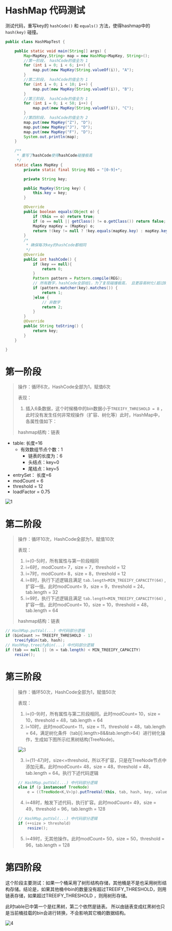 # HashMap 代码测试

测试代码，重写key的 `hashCode()` 和 `equals()` 方法，使得hashmap中的 `hash(key)` 碰撞。



```java
public class HashMapTest {

    public static void main(String[] args) {
        Map<MapKey,String> map = new HashMap<MapKey, String>();
        //第一阶段， hashCode的值全为 1
        for (int i = 0; i < 6; i++) {
            map.put(new MapKey(String.valueOf(i)), "A");
        }
        //第二阶段， hashCode的值全为 1
        for (int i = 0; i < 10; i++) {
            map.put(new MapKey(String.valueOf(i)), "B");
        }
        //第三阶段， hashCode的值全为 1
        for (int i = 0; i < 50; i++) {
            map.put(new MapKey(String.valueOf(i)), "C");
        }
        //第四阶段， hashCode的值全为 2
        map.put(new MapKey("Z"), "D");
        map.put(new MapKey("J"), "D");
        map.put(new MapKey("F"), "D");
        System.out.println(map);
    }

    /**
     * 重写了hashCode使得hashCode碰撞极高
     */
    static class MapKey {
        private static final String REG = "[0-9]+";

        private String key;

        public MapKey(String key) {
            this.key = key;
        }

        @Override
        public boolean equals(Object o) {
            if (this == o) return true;
            if (o == null || getClass() != o.getClass()) return false;
            MapKey mapKey = (MapKey) o;
            return !(key != null ? !key.equals(mapKey.key) : mapKey.key != null);
        }
        /*
         * 确保每次key的hashCode都相同
         */
        @Override
        public int hashCode() {
            if (key == null){
                return 0;
            }
            Pattern pattern = Pattern.compile(REG);
            // 所有数字，hashCode全部给1，为了复现碰撞极高， 且更容易树化(超过8)
            if (pattern.matcher(key).matches()) {
                return 1;
            }else {
                // 非数字
                return 2;
            }
        }
        @Override
        public String toString() {
            return key;
        }
    }

}
```



# 第一阶段

> 操作：循环6次，HashCode全部为1，赋值6次
>
> 表现：
>
> 1. 插入6条数据，这个时候桶中的bin数据小于`TREEIFY_THRESHOLD = 8` ，此时没有发生任何非常规操作（扩容、树化等）此时，HashMap中，各属性值如下：
>
> hashmap结构：链表

- table: 长度=16 
  - 有效数组节点个数：1
    - 链表的长度为：6
    - 头结点：key=0
    - 尾结点：key=5
- entrySet： 长度=6
- modCount = 6
- threshold = 12
- loadFactor = 0.75



![1](../../../img/collection/hashmap_1.png)



# 第二阶段

> 操作：循环10次，HashCode全部为1，赋值10次
>
> 表现：
>
> 1. i=(0-5)时，所有属性与第一阶段相同
> 2. i=6时，modCount= 7，size = 7，threshold = 12
> 3. i=7时，modCount= 8，size = 8，threshold = 12
> 4. i=8时，执行下述逻辑且满足 `tab.length<MIN_TREEIFY_CAPACITY(64)` ,扩容一倍。此时modCount= 9，size = 9，threshold = 24，tab.length = 32
> 5. i=9时，执行下述逻辑且满足 `tab.length<MIN_TREEIFY_CAPACITY(64)` ,扩容一倍。此时modCount= 10，size = 10，threshold = 48，tab.length = 64
>
> hashmap结构：链表

```java
// HashMap.putVal(...) 中代码部分逻辑
if (binCount >= TREEIFY_THRESHOLD - 1) 
    treeifyBin(tab, hash);
// HashMap.treeifyBin(...) 中代码部分逻辑
if (tab == null || (n = tab.length) < MIN_TREEIFY_CAPACITY)
	resize();
```



# 第三阶段

>操作：循环50次，HashCode全部为1，赋值50次
>
>表现：
>
>1. i=(0-9)时，所有属性与第二阶段相同。此时modCount= 10，size = 10，threshold = 48，tab.length = 64
>2. i=10时，此时modCount= 11，size = 11，threshold = 48，tab.length = 64，满足树化条件（tab[i].length>8&&tab.length>64）进行树化操作，生成如下图所示红黑树结构(TreeNode)。
>
>![3](../../../img/collection/hashmap_3.png)
>
>3. i=(11-47)时，size<=threshold，所以不扩容，只是在TreeNode节点中添加元素。此时modCount= 48，size = 48，threshold = 48，tab.length = 64。执行下述代码逻辑
>
>   ```java
>   // HashMap.putVal(...) 中代码部分逻辑
>   else if (p instanceof TreeNode)
>       e = ((TreeNode<K,V>)p).putTreeVal(this, tab, hash, key, value);
>   ```
>
>4. i=48时，触发下述代码，执行扩容。此时modCount= 49，size = 49，threshold = 96，tab.length = 128
>
>   ```java
>   // HashMap.putVal(...) 中代码部分逻辑
>   if (++size > threshold)
>       resize();
>   ```
>
>5. i=49时，无其他操作。此时modCount= 50，size = 50，threshold = 96，tab.length = 128



# 第四阶段

这个阶段主要测试：如果一个桶采用了树形结构存储，其他桶是不是也采用树形结构存储。结论是，如果其他桶中bin的数量没有超过TREEIFY_THRESHOLD，则用链表存储，如果超过TREEIFY_THRESHOLD ，则用树形存储。

此时table已中第一个是红黑树，第二个依然是链表。 所以由链表变成红黑树也只是当前桶挂载的bin会进行转换，不会影响其它桶的数据结构。

![4](../../../img/collection/hashmap_4.png)

